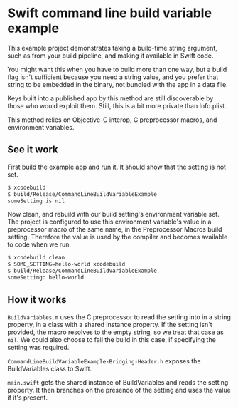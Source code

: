 # Swift command line build variable example

This example project demonstrates taking a build-time string argument, such as from your build pipeline, and making it available in Swift code.

You might want this when you have to build more than one way, but a build flag isn't sufficient because you need a string value, and you prefer that string to be embedded in the binary, not bundled with the app in a data file.

Keys built into a published app by this method are still discoverable by those who would exploit them. Still, this is a bit more private than Info.plist.

This method relies on Objective-C interop, C preprocessor macros, and environment variables.

## See it work

First build the example app and run it. It should show that the setting is not set.

```sh
$ xcodebuild
$ build/Release/CommandLineBuildVariableExample
someSetting is nil
```

Now clean, and rebuild with our build setting's environment variable set. The project is configured to use this environment variable's value in a preprocessor macro of the same name, in the Preprocessor Macros build setting. Therefore the value is used by the compiler and becomes available to code when we run.

```sh
$ xcodebuild clean
$ SOME_SETTING=hello-world xcodebuild
$ build/Release/CommandLineBuildVariableExample
someSetting: hello-world
```

## How it works

`BuildVariables.m` uses the C preprocessor to read the setting into in a string property, in a class with a shared instance property. If the setting isn't provided, the macro resolves to the empty string, so we treat that case as `nil`. We could also choose to fail the build in this case, if specifying the setting was required.

`CommandLineBuildVariableExample-Bridging-Header.h` exposes the BuildVariables class to Swift.

`main.swift` gets the shared instance of BuildVariables and reads the setting property. It then branches on the presence of the setting and uses the value if it's present.
